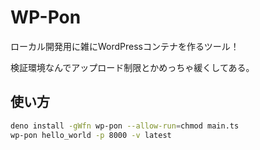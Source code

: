 # WP-Pon

ローカル開発用に雑にWordPressコンテナを作るツール！

検証環境なんでアップロード制限とかめっちゃ緩くしてある。

## 使い方

```bash
deno install -gWfn wp-pon --allow-run=chmod main.ts
wp-pon hello_world -p 8000 -v latest
```
